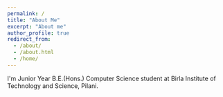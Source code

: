 ```yaml
---
permalink: /
title: "About Me"
excerpt: "About me"
author_profile: true
redirect_from: 
  - /about/
  - /about.html
  - /home/
---
```


I'm Junior Year B.E.(Hons.) Computer Science student at Birla Institute of Technology and Science, Pilani. 
